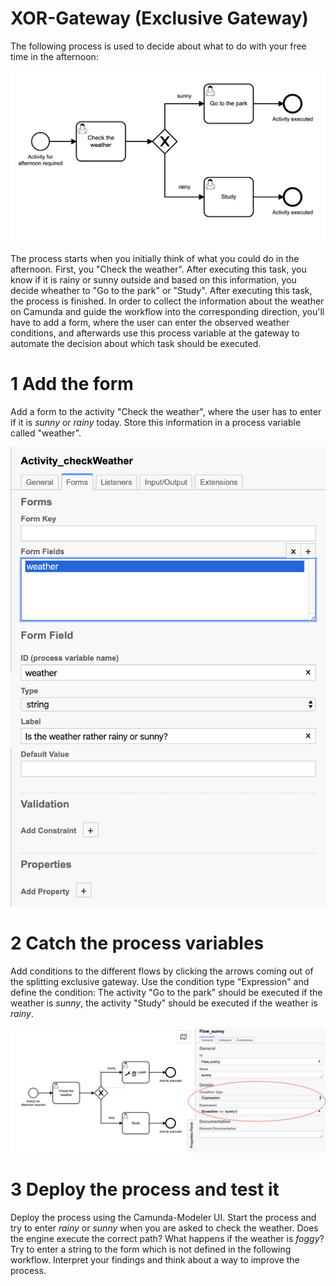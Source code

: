 # XOR-Gateway (Exclusive Gateway)

The following process is used to decide about what to do with your free time in the afternoon:

![Process Diagram](https://github.com/camunda-university-meetup/exercises/blob/dev/bpmn/gateways/XOR-Gateway/img/Process_afternoonActivity.png?raw=true)

The process starts when you initially think of what you could do in the afternoon. First, you "Check the weather". After executing this task, you know if it is rainy or sunny outside and based on this information, you decide wheather to "Go to the park" or "Study". After executing this task, the process is finished.
In order to collect the information about the weather on Camunda and guide the workflow into the corresponding direction, you'll have to add a form, where the user can enter the observed weather conditions, and afterwards use this process variable at the gateway to automate the decision about which task should be executed.


# 1 Add the form

Add a form to the activity "Check the weather", where the user has to enter if it is *sunny* or *rainy* today. Store this information in a process variable called "weather".

![Activity checkWeather](https://github.com/camunda-university-meetup/exercises/blob/dev/bpmn/gateways/XOR-Gateway/img/Form_CheckWeather.png?raw=true)

# 2 Catch the process variables

Add conditions to the different flows by clicking the arrows coming out of the splitting exclusive gateway. Use the condition type "Expression" and define the condition: The activity "Go to the park" should be executed if the weather is *sunny*, the activity "Study" should be executed if the weather is *rainy*.

![Flow weather](https://github.com/camunda-university-meetup/exercises/blob/dev/bpmn/gateways/XOR-Gateway/img/Flow_weather.png?raw=true)

# 3 Deploy the process and test it

Deploy the process using the Camunda-Modeler UI. Start the process and try to enter *rainy* or *sunny* when you are asked to check the weather. Does the engine execute the correct path? What happens if the weather is *foggy*? Try to enter a string to the form which is not defined in the following workflow. Interpret your findings and think about a way to improve the process.